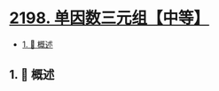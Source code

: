 # [2198. 单因数三元组【中等】](https://github.com/Tdahuyou/TNotes.leetcode/tree/main/notes/2198.%20%E5%8D%95%E5%9B%A0%E6%95%B0%E4%B8%89%E5%85%83%E7%BB%84%E3%80%90%E4%B8%AD%E7%AD%89%E3%80%91)

<!-- region:toc -->

- [1. 📝 概述](#1--概述)

<!-- endregion:toc -->

## 1. 📝 概述
